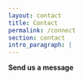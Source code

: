 ```yaml
---
layout: contact
title: Contact
permalink: /connect
section: contact
intro_paragraph: |
---
```


**Send us a message**

